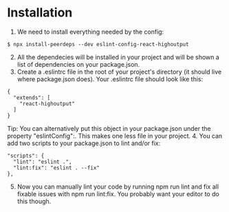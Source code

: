 # Installation
1. We need to install everything needed by the config:
```
$ npx install-peerdeps --dev eslint-config-react-highoutput
```
2. All the dependecies will be installed in your project and will be shown a list of dependencies on your package.json.
3. Create a .eslintrc file in the root of your project's directory (it should live where package.json does). Your .eslintrc file should look like this:
```
{
  "extends": [
    "react-highoutput"
  ]
}
```
Tip: You can alternatively put this object in your package.json under the property "eslintConfig":. This makes one less file in your project.
4. You can add two scripts to your package.json to lint and/or fix:
```
"scripts": {
  "lint": "eslint .",
  "lint:fix": "eslint . --fix"
},
```
5. Now you can manually lint your code by running npm run lint and fix all fixable issues with npm run lint:fix. You probably want your editor to do this though.

